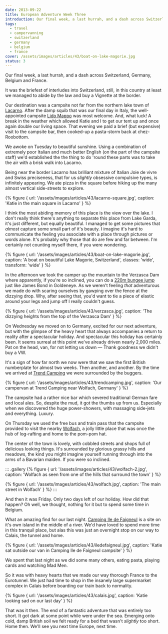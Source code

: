 ```yaml
---
date: 2013-09-22
title: European Adventure Week Three
introduction: Our final week, a last hurrah, and a dash across Switzerland, Germany, Belgium and France.
tags:
  - travel
  - campervanning
  - switzerland
  - germany
  - belgium
  - france
cover: /assets/images/articles/43/boat-on-lake-magorie.jpg
status: 3
---
```

Our final week, a last hurrah, and a dash across Switzerland, Germany, Belgium and France.

It was the briefest of interludes into Switzerland, still, in this country at least we managed to abide by the law and buy a Vignette at the border.

Our destination was a campsite not far from the northern lake town of [Lacarno](//en.wikipedia.org/wiki/Locarno). After the damp squib that was our final day in Italy, the well-appointed campsite [Lido Mappo](//www.lidomappo.ch) was most welcome. And, what luck! A break in the weather which allowed Katie and I to get our tent up and once again double our living space. That evening we paid a brief (but expensive) visit to the campsite bar, then cooked-up a pasta-storm back at chez-Roobottom.

We awoke on Tuesday to beautiful sunshine. Using a combination of extremely poor Italian and much better English (on the part of the campsite staff) we'd established the the thing to do 'round these parts was to take the air with a brisk walk into Lacarno.

Being near the border Lacarno has brilliant mixture of Italian Joie de vivre and Swiss preciseness, that for us *slightly* obsessive compulsive types, is infinitely appearing. We ate pizza in the square before hiking up the many almost vertical side-streets to explore.

{% figure {
url: '/assets/images/articles/43/lacarno-square.jpg',
caption: 'Katie in the main square in Lacarno'
} %}

I think the most abiding memory of this place is the view over the lake. I don't really think there's anything to separate this place from Lake Garda, it's just different, but equally beautiful. I managed to get some pictures that *almost* capture some small part of it's beauty. I imagine it's hard to communicate the feeling you associate with a place through pictures or words alone. It's probably why those that do are few and far between. I'm certainly not counting myself there, if you were wondering.

{% figure {
url: '/assets/images/articles/43/boat-on-lake-magorie.jpg',
caption: 'A boat on beautiful Lake Magorie, Switzerland',
classes: 'wide',
transform: 'wide'
} %}

In the afternoon we took the camper up the mountain to the Verzasca Dam where apparently, if you're so inclined, you can do a [220m bungee jump](//www.trekking.ch/en/bungy/007-bungy-jumping-verzasca-like-james-bond) just like James Bond in Goldeneye. As we weren't feeling *that* adventurous we made do with scaring ourselves by gawping over the fence at the dizzying drop. Why, after seeing that, you'd want to tie a piece of elastic around your legs and jump off I really couldn't guess.

{% figure {
url: '/assets/images/articles/43/verzasca.jpg',
caption: 'The dizzying heights from the top of the Verzasca Dam'
} %}

On Wednesday we moved on to Germany, excited for our next adventure, but with the glimpse of the heavy heart that always accompanies a return to reality after a spectacular holiday. And spectacular this holiday has certainly been. It seems surreal at this point we've already driven nearly 2,000 miles. Pat on the head, van, for not letting us down — Thank goodness we didn't buy a VW.

It's a sign of how far north we now were that we saw the first British numberplate for almost two weeks. Then another, and another. By the time we arrived at [Trend Camping](//www.trendcamping.de) we were surrounded by the buggers.

{% figure {
url: '/assets/images/articles/43/trendcamping.jpg',
caption: 'Our campervan at Trend Camping near Wolfach, Germany'
} %}

The campsite had a rather nice bar which severed traditional German fare and local ales. So, despite the mud, it got the thumbs up from us. Especially when we discovered the huge power-showers, with massaging side-jets and everything. Luxury.

On Thursday we used the free bus and train pass that the campsite provided to visit the nearby [Wolfach](//en.wikipedia.org/wiki/Wolfach), a jolly little place that was once the hub of log-rafting and home to the pom-pom hat.

The center of the town is lovely, with cobbled streets and shops full of delicious looking things. It's surrounded by glorious grassy hills and meadows, the kind you might imagine yourself running through into the arms of a Bavarian maiden. If you were so inclined.

::: .gallery
{% figure {
url: '/assets/images/articles/43/wolfach-2.jpg',
caption: 'Wolfach as seen from one of the hills that surround the town'
} %}

{% figure {
url: '/assets/images/articles/43/wolfach.jpg',
caption: 'The main street in Wolfach'
} %}
:::

And then it was Friday. Only two days left of our holiday. How did that happen? Oh well, we thought, nothing for it but to spend some time in Belgium.

What an amazing find for our last night. [Camping Ile de Faigneul](//www.iledefaigneul.com) is a site on it's own island in the middle of a river. We'd have loved to spend more time in this tranquil place, but alas this was just an overnight stop on our way to Calais, the tunnel and home.

{% figure {
url: '/assets/images/articles/43/iledefaigneul.jpg',
caption: 'Katie sat outside our van in Camping Ile de Faigneul campsite'
} %}

We spent that last night as we did some many others, eating pasta, playing cards and watching Mad Men.

So it was with heavy hearts that we made our way thorough France to the Eurotunnel. We just had time to shop in the insanely large supermarket complex in Calais before boarding our train back to normality.

{% figure {
url: '/assets/images/articles/43/calais.jpg',
caption: 'Katie looking sad on our last day'
} %}

That was it then. The end of a fantastic adventure that was entirely too short. It got dark at some point while were under the sea. Emerging onto cold, damp British soil we felt ready for a bed that wasn't *slightly* too short. Home then. We'll see you next time Europe, next time.
